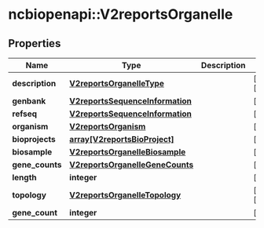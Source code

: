 # ncbiopenapi::V2reportsOrganelle


## Properties
Name | Type | Description | Notes
------------ | ------------- | ------------- | -------------
**description** | [**V2reportsOrganelleType**](v2reportsOrganelleType.md) |  | [optional] [Enum: ] 
**genbank** | [**V2reportsSequenceInformation**](v2reportsSequenceInformation.md) |  | [optional] 
**refseq** | [**V2reportsSequenceInformation**](v2reportsSequenceInformation.md) |  | [optional] 
**organism** | [**V2reportsOrganism**](v2reportsOrganism.md) |  | [optional] 
**bioprojects** | [**array[V2reportsBioProject]**](v2reportsBioProject.md) |  | [optional] 
**biosample** | [**V2reportsOrganelleBiosample**](v2reportsOrganelleBiosample.md) |  | [optional] 
**gene_counts** | [**V2reportsOrganelleGeneCounts**](v2reportsOrganelleGeneCounts.md) |  | [optional] 
**length** | **integer** |  | [optional] 
**topology** | [**V2reportsOrganelleTopology**](v2reportsOrganelleTopology.md) |  | [optional] [Enum: ] 
**gene_count** | **integer** |  | [optional] 


